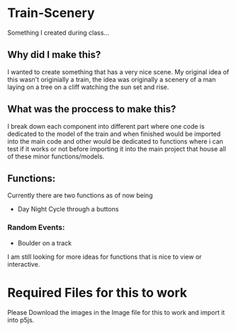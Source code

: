 # Train-Scenery
Something I created during class...

## Why did I make this?
I wanted to create something that has a very nice scene. My original idea of this wasn't originially a train, the idea was originally a scenery of a man laying on a tree on a cliff watching the sun set and rise.

## What was the proccess to make this?

I break down each component into different part where one code is dedicated to the model of the train and when finished would be imported into the main code and other would be dedicated to functions where i can test if it works or not before importing it into the main project that house all of these minor functions/models.

## Functions:
Currently there are two functions as of now being
- Day Night Cycle through a buttons
### Random Events:
- Boulder on a track

I am still looking for more ideas for functions that is nice to view or interactive.

# Required Files for this to work
Please Download the images in the Image file for this to work and import it into p5js.
